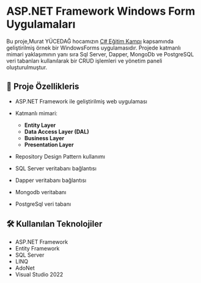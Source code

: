 # ASP.NET Framework Windows Form Uygulamaları

Bu proje,Murat YÜCEDAĞ hocamızın [C# Eğitim Kampı](https://www.youtube.com/playlist?list=PLKnjBHu2xXNPmFMvGKVHA_ijjrgUyNIXr)  kapsamında geliştirilmiş örnek bir WindowsForms uygulamasıdır. Projede katmanlı mimari yaklaşımının yanı sıra 
Sql Server, Dapper, MongoDb ve PostgreSQL veri tabanları kullanılarak bir CRUD işlemleri ve yönetim paneli oluşturulmuştur.

## 🚀 Proje Özellikleris

- ASP.NET Framework ile geliştirilmiş web uygulaması
- Katmanlı mimari:
  - **Entity Layer**
  - **Data Access Layer (DAL)**
  - **Business Layer**
  - **Presentation Layer**

- Repository Design Pattern kullanımı
- SQL Server veritabanı bağlantısı
- Dapper veritabanı bağlantısı
- Mongodb veritabanı
- PostgreSql veri tabanı
  

## 🛠️ Kullanılan Teknolojiler

- ASP.NET Framework
- Entity Framework
- SQL Server
- LINQ
- AdoNet
- Visual Studio 2022

